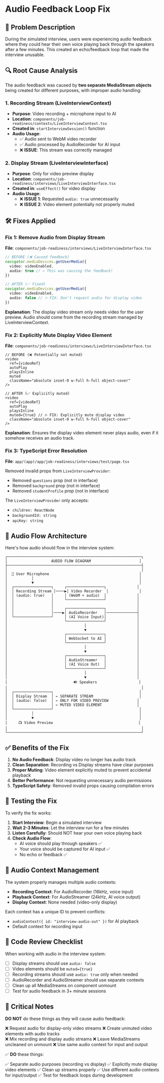 # Audio Feedback Loop Fix

## 🚨 Problem Description

During the simulated interview, users were experiencing audio feedback where they could hear their own voice playing back through the speakers after a few minutes. This created an echo/feedback loop that made the interview unusable.

## 🔍 Root Cause Analysis

The audio feedback was caused by **two separate MediaStream objects** being created for different purposes, with improper audio handling:

### 1. **Recording Stream** (LiveInterviewContext)
- **Purpose**: Video recording + microphone input to AI
- **Location**: `components/job-readiness/contexts/LiveInterviewContext.tsx`
- **Created in**: `startInterviewSession()` function
- **Audio Usage**: 
  - ✅ Audio sent to WebM video recorder
  - ✅ Audio processed by AudioRecorder for AI input
  - ❌ **ISSUE**: This stream was correctly managed

### 2. **Display Stream** (LiveInterviewInterface) 
- **Purpose**: Only for video preview display
- **Location**: `components/job-readiness/interviews/LiveInterviewInterface.tsx`  
- **Created in**: `useEffect()` for video display
- **Audio Usage**:
  - ❌ **ISSUE 1**: Requested `audio: true` unnecessarily
  - ❌ **ISSUE 2**: Video element potentially not properly muted

## 🛠️ Fixes Applied

### Fix 1: Remove Audio from Display Stream
**File**: `components/job-readiness/interviews/LiveInterviewInterface.tsx`

```typescript
// BEFORE (❌ Caused feedback)
navigator.mediaDevices.getUserMedia({
  video: videoEnabled,
  audio: true // ← This was causing the feedback!
})

// AFTER (✅ Fixed)
navigator.mediaDevices.getUserMedia({
  video: videoEnabled,
  audio: false // 🔥 FIX: Don't request audio for display video
})
```

**Explanation**: The display video stream only needs video for the user preview. Audio should come from the recording stream managed by LiveInterviewContext.

### Fix 2: Explicitly Mute Display Video Element
**File**: `components/job-readiness/interviews/LiveInterviewInterface.tsx`

```tsx
// BEFORE (❌ Potentially not muted)
<video
  ref={videoRef}
  autoPlay
  playsInline
  muted
  className="absolute inset-0 w-full h-full object-cover"
/>

// AFTER (✅ Explicitly muted)
<video
  ref={videoRef}
  autoPlay
  playsInline
  muted={true} // 🔥 FIX: Explicitly mute display video
  className="absolute inset-0 w-full h-full object-cover"
/>
```

**Explanation**: Ensures the display video element never plays audio, even if it somehow receives an audio track.

### Fix 3: TypeScript Error Resolution
**File**: `app/(app)/app/job-readiness/interviews/test/page.tsx`

Removed invalid props from `LiveInterviewProvider`:
- Removed `questions` prop (not in interface)
- Removed `background` prop (not in interface) 
- Removed `studentProfile` prop (not in interface)

The `LiveInterviewProvider` only accepts:
- `children: ReactNode`
- `backgroundId: string`
- `apiKey: string`

## 🎯 Audio Flow Architecture

Here's how audio should flow in the interview system:

```
┌─────────────────────────────────────────────────────────────┐
│                    AUDIO FLOW DIAGRAM                      │
├─────────────────────────────────────────────────────────────┤
│                                                             │
│  👤 User Microphone                                         │
│           │                                                │
│           ▼                                                │
│  ┌─────────────────┐     ┌─────────────────┐              │
│  │ Recording Stream │────▶│ Video Recorder  │              │
│  │ (audio: true)   │     │ (WebM + audio)  │              │
│  │                 │     └─────────────────┘              │
│  │                 │                                      │
│  │                 │     ┌─────────────────┐              │
│  │                 │────▶│ AudioRecorder   │──────────────┤
│  └─────────────────┘     │ (AI Voice Input)│              │
│                          └─────────────────┘              │
│                                   │                       │
│                                   ▼                       │
│                          ┌─────────────────┐              │
│                          │ WebSocket to AI │              │
│                          └─────────────────┘              │
│                                   │                       │
│                                   ▼                       │
│                          ┌─────────────────┐              │
│                          │ AudioStreamer   │              │
│                          │ (AI Voice Out)  │              │
│                          └─────────────────┘              │
│                                   │                       │
│                                   ▼                       │
│                              🔊 Speakers                   │
│                                                             │
│  ┌─────────────────┐                                       │
│  │ Display Stream  │ ← SEPARATE STREAM                     │
│  │ (audio: false)  │ ← ONLY FOR VIDEO PREVIEW             │
│  │                 │ ← MUTED VIDEO ELEMENT                │
│  └─────────────────┘                                       │
│           │                                                │
│           ▼                                                │
│     📺 Video Preview                                       │
│                                                             │
└─────────────────────────────────────────────────────────────┘
```

## ✅ Benefits of the Fix

1. **No Audio Feedback**: Display video no longer has audio track
2. **Clean Separation**: Recording vs Display streams have clear purposes
3. **Proper Muting**: Video element explicitly muted to prevent accidental playback
4. **Better Performance**: Not requesting unnecessary audio permissions
5. **TypeScript Safety**: Removed invalid props causing compilation errors

## 🧪 Testing the Fix

To verify the fix works:

1. **Start Interview**: Begin a simulated interview
2. **Wait 2-3 Minutes**: Let the interview run for a few minutes
3. **Listen Carefully**: Should NOT hear your own voice playing back
4. **Check Audio Flow**: 
   - AI voice should play through speakers ✅
   - Your voice should be captured for AI input ✅
   - No echo or feedback ✅

## 🔄 Audio Context Management

The system properly manages multiple audio contexts:

- **Recording Context**: For AudioRecorder (16kHz, voice input)
- **Playback Context**: For AudioStreamer (24kHz, AI voice output) 
- **Display Context**: None needed (video-only display)

Each context has a unique ID to prevent conflicts:
- `audioContext({ id: "interview-audio-out" })` for AI playback
- Default context for recording input

## 📝 Code Review Checklist

When working with audio in the interview system:

- [ ] Display streams should use `audio: false`
- [ ] Video elements should be `muted={true}`
- [ ] Recording streams should use `audio: true` only when needed
- [ ] AudioRecorder and AudioStreamer should use separate contexts
- [ ] Clean up all MediaStreams on component unmount
- [ ] Test for audio feedback in 3+ minute sessions

## 🚨 Critical Notes

**DO NOT** do these things as they will cause audio feedback:

❌ Request audio for display-only video streams
❌ Create unmuted video elements with audio tracks  
❌ Mix recording and display audio streams
❌ Leave MediaStreams uncleaned on unmount
❌ Use same audio context for input and output

✅ **DO** these things:

✅ Separate audio purposes (recording vs display)
✅ Explicitly mute display video elements
✅ Clean up streams properly
✅ Use different audio contexts for input/output
✅ Test for feedback loops during development 